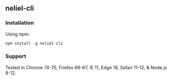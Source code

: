 ## neliel-cli

### Installation

Using npm:

```javascript
npm install -g neliel-cli
```

### Support

Tested in Chrome 74-75, Firefox 66-67, IE 11, Edge 18, Safari 11-12, & Node.js 8-12.
